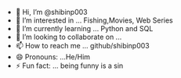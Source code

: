 - 👋 Hi, I’m @shibinp003
- 👀 I’m interested in ...  Fishing,Movies, Web Series 
- 🌱 I’m currently learning ... Python and SQL
- 💞️ I’m looking to collaborate on ...
- 📫 How to reach me ... github/shibinp003
- 😄 Pronouns: ...He/Him
- ⚡ Fun fact: ... being funny is a sin

<!---
shibinp003/shibinp003 is a ✨ special ✨ repository because its `README.md` (this file) appears on your GitHub profile.
You can click the Preview link to take a look at your changes.
--->
